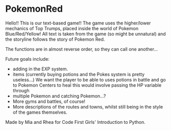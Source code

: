 # PokemonRed
Hello!! This is our text-based game!! The game uses the higher/lower mechanics of Top Trumps, placed inside the world of Pokemon Blue/Red/Yellow!
All text is taken from the game (so might be unnatural) and the storyline follows the story of Pokemon Red.

The functions are in almost reverse order, so they can call one another...

Future goals include:
- adding in the EXP system.
- items (currently buying potions and the Pokes system is pretty useless...) We want the player to be able to uses potions in battle and go to Pokemon Centers to heal
  this would involve passing the HP variable through
- multiple Pokemon and catching Pokemon...?
- More gyms and battles, of course!
- More descriptions of the routes and towns, whilst still being in the style of the games themselves.

Made by Mia and Rhea for Code First Girls' Introduction to Python.
